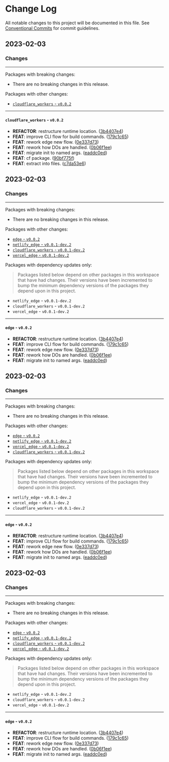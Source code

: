# Change Log

All notable changes to this project will be documented in this file.
See [Conventional Commits](https://conventionalcommits.org) for commit guidelines.

## 2023-02-03

### Changes

---

Packages with breaking changes:

 - There are no breaking changes in this release.

Packages with other changes:

 - [`cloudflare_workers` - `v0.0.2`](#cloudflare_workers---v002)

---

#### `cloudflare_workers` - `v0.0.2`

 - **REFACTOR**: restructure runtime location. ([3b4407e4](https://github.com/invertase/dart_edge/commit/3b4407e400b73a6583fb96d724871d068f4e944e))
 - **FEAT**: improve CLI flow for build commands. ([179c1c65](https://github.com/invertase/dart_edge/commit/179c1c6595d6348f0204c043f5c41fce410c5e39))
 - **FEAT**: rework edge new flow. ([0e337d73](https://github.com/invertase/dart_edge/commit/0e337d73cfd14c8e017ff6941eb0325ae29aca79))
 - **FEAT**: rework how DOs are handled. ([0b06f1ee](https://github.com/invertase/dart_edge/commit/0b06f1ee7cac1cf9a0c67355444f16b5e9633417))
 - **FEAT**: migrate init to named args. ([eaddc0ed](https://github.com/invertase/dart_edge/commit/eaddc0edfad67aef9abefb3dce9c1c69f0b19bdf))
 - **FEAT**: cf package. ([90bf775f](https://github.com/invertase/dart_edge/commit/90bf775f2b084aae0a0559773a4dc080c5eee9e7))
 - **FEAT**: extract into files. ([c7da53e6](https://github.com/invertase/dart_edge/commit/c7da53e67407dc66d4bff5bf529e333c7fc0e31a))


## 2023-02-03

### Changes

---

Packages with breaking changes:

 - There are no breaking changes in this release.

Packages with other changes:

 - [`edge` - `v0.0.2`](#edge---v002)
 - [`netlify_edge` - `v0.0.1-dev.2`](#netlify_edge---v001-dev2)
 - [`cloudflare_workers` - `v0.0.1-dev.2`](#cloudflare_workers---v001-dev2)
 - [`vercel_edge` - `v0.0.1-dev.2`](#vercel_edge---v001-dev2)

Packages with dependency updates only:

> Packages listed below depend on other packages in this workspace that have had changes. Their versions have been incremented to bump the minimum dependency versions of the packages they depend upon in this project.

 - `netlify_edge` - `v0.0.1-dev.2`
 - `cloudflare_workers` - `v0.0.1-dev.2`
 - `vercel_edge` - `v0.0.1-dev.2`

---

#### `edge` - `v0.0.2`

 - **REFACTOR**: restructure runtime location. ([3b4407e4](https://github.com/invertase/dart_edge/commit/3b4407e400b73a6583fb96d724871d068f4e944e))
 - **FEAT**: improve CLI flow for build commands. ([179c1c65](https://github.com/invertase/dart_edge/commit/179c1c6595d6348f0204c043f5c41fce410c5e39))
 - **FEAT**: rework edge new flow. ([0e337d73](https://github.com/invertase/dart_edge/commit/0e337d73cfd14c8e017ff6941eb0325ae29aca79))
 - **FEAT**: rework how DOs are handled. ([0b06f1ee](https://github.com/invertase/dart_edge/commit/0b06f1ee7cac1cf9a0c67355444f16b5e9633417))
 - **FEAT**: migrate init to named args. ([eaddc0ed](https://github.com/invertase/dart_edge/commit/eaddc0edfad67aef9abefb3dce9c1c69f0b19bdf))


## 2023-02-03

### Changes

---

Packages with breaking changes:

 - There are no breaking changes in this release.

Packages with other changes:

 - [`edge` - `v0.0.2`](#edge---v002)
 - [`netlify_edge` - `v0.0.1-dev.2`](#netlify_edge---v001-dev2)
 - [`vercel_edge` - `v0.0.1-dev.2`](#vercel_edge---v001-dev2)
 - [`cloudflare_workers` - `v0.0.1-dev.2`](#cloudflare_workers---v001-dev2)

Packages with dependency updates only:

> Packages listed below depend on other packages in this workspace that have had changes. Their versions have been incremented to bump the minimum dependency versions of the packages they depend upon in this project.

 - `netlify_edge` - `v0.0.1-dev.2`
 - `vercel_edge` - `v0.0.1-dev.2`
 - `cloudflare_workers` - `v0.0.1-dev.2`

---

#### `edge` - `v0.0.2`

 - **REFACTOR**: restructure runtime location. ([3b4407e4](https://github.com/invertase/dart_edge/commit/3b4407e400b73a6583fb96d724871d068f4e944e))
 - **FEAT**: improve CLI flow for build commands. ([179c1c65](https://github.com/invertase/dart_edge/commit/179c1c6595d6348f0204c043f5c41fce410c5e39))
 - **FEAT**: rework edge new flow. ([0e337d73](https://github.com/invertase/dart_edge/commit/0e337d73cfd14c8e017ff6941eb0325ae29aca79))
 - **FEAT**: rework how DOs are handled. ([0b06f1ee](https://github.com/invertase/dart_edge/commit/0b06f1ee7cac1cf9a0c67355444f16b5e9633417))
 - **FEAT**: migrate init to named args. ([eaddc0ed](https://github.com/invertase/dart_edge/commit/eaddc0edfad67aef9abefb3dce9c1c69f0b19bdf))


## 2023-02-03

### Changes

---

Packages with breaking changes:

 - There are no breaking changes in this release.

Packages with other changes:

 - [`edge` - `v0.0.2`](#edge---v002)
 - [`netlify_edge` - `v0.0.1-dev.2`](#netlify_edge---v001-dev2)
 - [`cloudflare_workers` - `v0.0.1-dev.2`](#cloudflare_workers---v001-dev2)
 - [`vercel_edge` - `v0.0.1-dev.2`](#vercel_edge---v001-dev2)

Packages with dependency updates only:

> Packages listed below depend on other packages in this workspace that have had changes. Their versions have been incremented to bump the minimum dependency versions of the packages they depend upon in this project.

 - `netlify_edge` - `v0.0.1-dev.2`
 - `cloudflare_workers` - `v0.0.1-dev.2`
 - `vercel_edge` - `v0.0.1-dev.2`

---

#### `edge` - `v0.0.2`

 - **REFACTOR**: restructure runtime location. ([3b4407e4](https://github.com/invertase/dart_edge/commit/3b4407e400b73a6583fb96d724871d068f4e944e))
 - **FEAT**: improve CLI flow for build commands. ([179c1c65](https://github.com/invertase/dart_edge/commit/179c1c6595d6348f0204c043f5c41fce410c5e39))
 - **FEAT**: rework edge new flow. ([0e337d73](https://github.com/invertase/dart_edge/commit/0e337d73cfd14c8e017ff6941eb0325ae29aca79))
 - **FEAT**: rework how DOs are handled. ([0b06f1ee](https://github.com/invertase/dart_edge/commit/0b06f1ee7cac1cf9a0c67355444f16b5e9633417))
 - **FEAT**: migrate init to named args. ([eaddc0ed](https://github.com/invertase/dart_edge/commit/eaddc0edfad67aef9abefb3dce9c1c69f0b19bdf))

